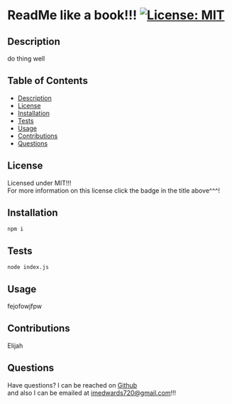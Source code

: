 
  
  # ReadMe like a book!!!  [![License: MIT](https://img.shields.io/badge/License-MIT-yellow.svg)](https://opensource.org/blog/license/mit-0)

  ## Description

  do thing well

  ## Table of Contents
  - [Description](#description)
  - [License](#license)
  - [Installation](#installation)
  - [Tests](#tests)
  - [Usage](#usage)
  - [Contributions](#contributions)
  - [Questions](#questions)

  ## License

  Licensed under MIT!!! <br/>
  For more information on this license click the badge in the title above^^^!

  ## Installation

    npm i

  ## Tests

    node index.js

  ## Usage

  fejofowjfpw

  ## Contributions

  Elijah

  ## Questions
  Have questions? I can be reached on [Github](https://github.com/imedwards)<br/>
  and also I can be emailed at imedwards720@gmail.com!!!

